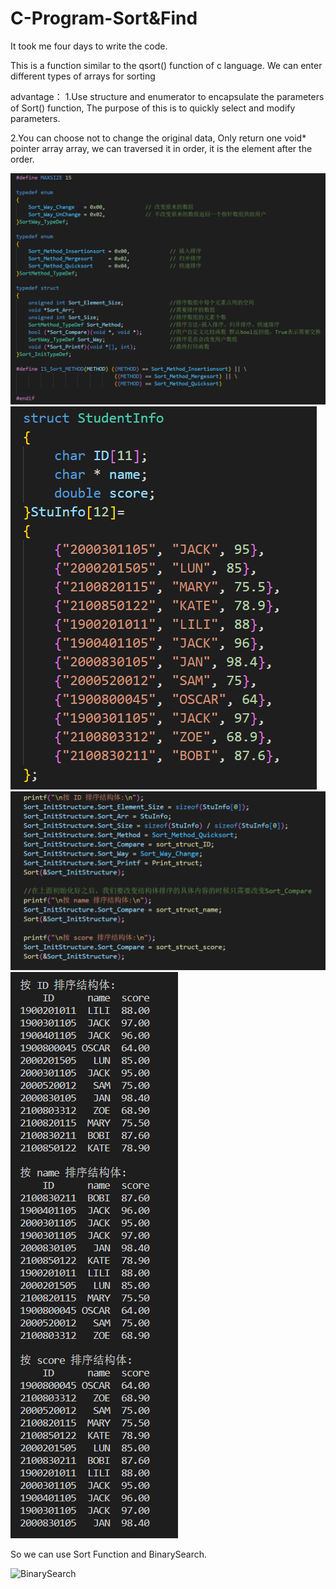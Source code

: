 # C-Program-Sort&Find

It took me four days to write the code.

This is a function similar to the qsort() function of c language. We can enter different types of arrays for sorting

advantage：
1.Use structure and enumerator to encapsulate the parameters of Sort() function, The purpose of this is to quickly select and modify parameters.

2.You can choose not to change the original data, Only return one void* pointer array array, we can traversed it in order, it is the element after the order.

![code of sort.h](https://github.com/COSMICAL-CONTAINER/C-Program-Sort/blob/main/Pic/include.png)
![struct](https://github.com/COSMICAL-CONTAINER/C-Program-Sort/blob/main/Pic/struct.png)
![sort](https://github.com/COSMICAL-CONTAINER/C-Program-Sort/blob/main/Pic/sort.png)
![result](https://github.com/COSMICAL-CONTAINER/C-Program-Sort/blob/main/Pic/result.png)

So we can use Sort Function and BinarySearch.

![BinarySearch](https://github.com/COSMICAL-CONTAINER/C-Program-Sort-Find/blob/main/Pic/BinarySearch.png)
